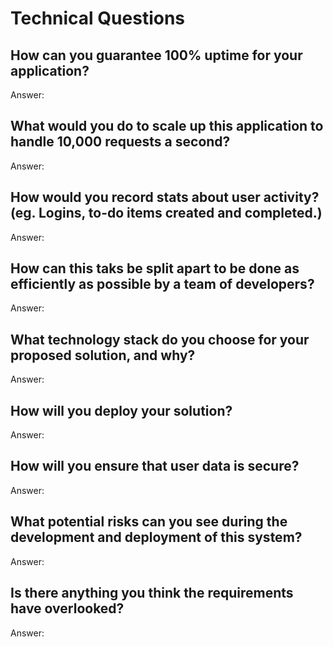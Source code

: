 # Technical Questions

## How can you guarantee 100% uptime for your application?

Answer: 

## What would you do to scale up this application to handle 10,000 requests a second?

Answer: 

## How would you record stats about user activity? (eg. Logins, to-do items created and completed.)

Answer: 

## How can this taks be split apart to be done as efficiently as possible by a team of developers?

Answer: 

## What technology stack do you choose for your proposed solution, and why?

Answer: 

## How will you deploy your solution?

Answer: 

## How will you ensure that user data is secure?

Answer: 

## What potential risks can you see during the development and deployment of this system?

Answer: 

## Is there anything you think the requirements have overlooked?

Answer: 